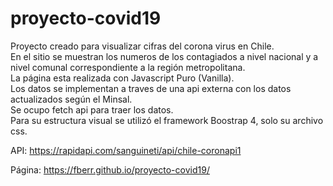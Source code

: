# proyecto-covid19

Proyecto creado para visualizar cifras del corona virus en Chile.<br>
En el sitio se muestran los numeros de los contagiados a nivel nacional y a nivel comunal correspondiente a la región metropolitana.<br>
La página esta realizada con Javascript Puro (Vanilla).<br>
Los datos se implementan a traves de una api externa con los datos actualizados según el Minsal.<br>
Se ocupo fetch api para traer los datos.<br>
Para su estructura visual se utilizó el framework Boostrap 4, solo su archivo css.<br>

API: https://rapidapi.com/sanguineti/api/chile-coronapi1

Página: https://fberr.github.io/proyecto-covid19/








